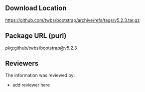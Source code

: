 ## Download Location

https://github.com/twbs/bootstrap/archive/refs/tags/v5.2.3.tar.gz

## Package URL (purl)

pkg:github/twbs/bootstrap@v5.2.3

## Reviewers

The information was reviewed by:

* add reviewer here
